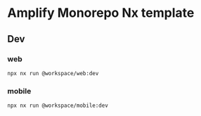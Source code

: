 # Amplify Monorepo Nx template

## Dev

### web

```
npx nx run @workspace/web:dev
```

### mobile

```web
npx nx run @workspace/mobile:dev
```
